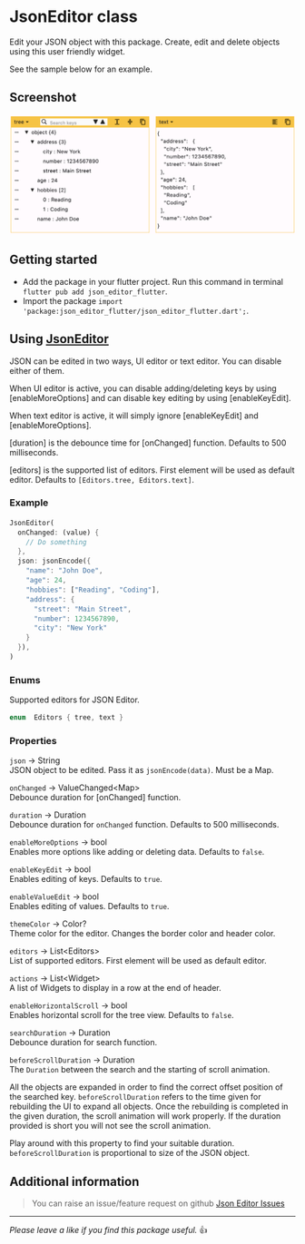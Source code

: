# JsonEditor class

Edit your JSON object with this package. Create, edit and delete objects using this user friendly widget. 

See the sample below for an example.

## Screenshot
![JSON Editor](https://raw.githubusercontent.com/SanjaySodani/media/main/jsoneditor.png)

## Getting started
- Add the package in your flutter project.  Run this command in terminal `flutter pub add json_editor_flutter`.
- Import the package `import 'package:json_editor_flutter/json_editor_flutter.dart';`.

## Using [JsonEditor](https://pub.dev/packages/json_editor_flutter)

JSON can be edited in two ways, UI editor or text editor. You can disable either of them.

When UI editor is active, you can disable adding/deleting keys by using [enableMoreOptions] and can disable key editing by using [enableKeyEdit].

When text editor is active, it will simply ignore [enableKeyEdit] and [enableMoreOptions].

[duration] is the debounce time for [onChanged] function. Defaults to 500 milliseconds.

[editors] is the supported list of editors. First element will be used as default editor. Defaults to `[Editors.tree, Editors.text]`.

### Example
```dart
JsonEditor(
  onChanged: (value) {
    // Do something
  },
  json: jsonEncode({
    "name": "John Doe",
    "age": 24,
    "hobbies": ["Reading", "Coding"],
    "address": {
      "street": "Main Street",
      "number": 1234567890,
      "city": "New York"
    }
  }),
)
```

### Enums
Supported editors for JSON Editor.
```dart
enum  Editors { tree, text }
```

### Properties
`json` -> String<br>
JSON object to be edited. Pass it as `jsonEncode(data)`. Must be a Map.

`onChanged` -> ValueChanged\<Map><br>
Debounce duration for [onChanged] function. 

`duration` -> Duration<br>
Debounce duration for `onChanged` function. Defaults to 500 milliseconds.

`enableMoreOptions` -> bool<br>
Enables more options like adding or deleting data. Defaults to `false`.

`enableKeyEdit` -> bool<br>
Enables editing of keys. Defaults to `true`.

`enableValueEdit` -> bool<br>
Enables editing of values. Defaults to `true`.

`themeColor` -> Color?<br>
Theme color for the editor. Changes the border color and header color.

`editors` -> List\<Editors><br>
List of supported editors. First element will be used as default editor.

`actions` -> List\<Widget><br>
A list of Widgets to display in a row at the end of header.

`enableHorizontalScroll` -> bool<br>
Enables horizontal scroll for the tree view. Defaults to `false`.

`searchDuration` -> Duration<br>
Debounce duration for search function.

`beforeScrollDuration` -> Duration<br>
The `Duration` between the search and the starting of scroll animation.

All the objects are expanded in order to find the correct offset position of the searched key. `beforeScrollDuration` refers to the time given for rebuilding the UI to expand all objects. Once the rebuilding is completed in the given duration, the scroll animation will work properly. If the duration provided is short you will not see the scroll animation.

Play around with this property to find your suitable duration. `beforeScrollDuration` is proportional to size of the JSON object.

## Additional information
> You can raise an issue/feature request on github [Json Editor Issues](https://github.com/SanjaySodani/json_editor_flutter/issues)
---
*Please leave a like if you find this package useful.* :+1: